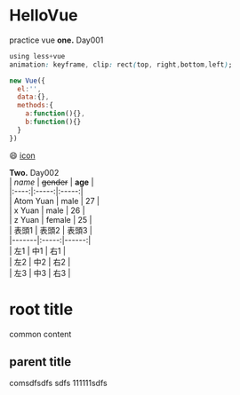 # HelloVue
practice vue
**one.** Day001  
```css  
using less+vue  
animation: keyframe, clip: rect(top, right,bottom,left);  
```  
```javascript  
new Vue({  
  el:'',  
  data:{},  
  methods:{  
    a:function(){},  
    b:function(){}  
  }  
})  
```

😄 [icon](https://emojipedia.org )

**Two.** Day002  
| *name* | ~~gender~~ | **age** |  
|:----:|:-----:|:-----:|  
| Atom Yuan | male | 27 |  
| x Yuan | male | 26 |  
| z Yuan | female | 25 |  
| 表頭1 | 表頭2 | 表頭3 |   
|-------|:-----:|------:|   
| 左1   |  中1  |   右1 |   
| 左2   |  中2  |   右2 |   
| 左3   |  中3  |   右3 |   

root title
 ===== 
 common content
 
parent title
 ----
 comsdfsdfs sdfs
 111111sdfs
